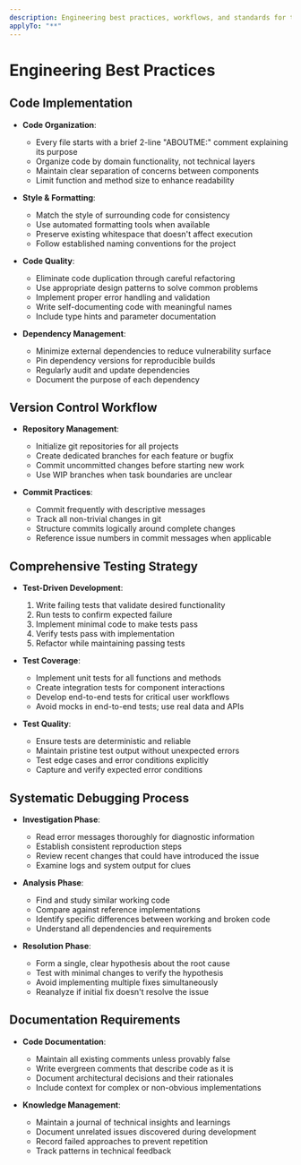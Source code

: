```yaml
---
description: Engineering best practices, workflows, and standards for this project.
applyTo: "**"
---
```


# Engineering Best Practices

## Code Implementation

- **Code Organization**:
  - Every file starts with a brief 2-line "ABOUTME:" comment explaining its purpose
  - Organize code by domain functionality, not technical layers
  - Maintain clear separation of concerns between components
  - Limit function and method size to enhance readability

- **Style & Formatting**:
  - Match the style of surrounding code for consistency
  - Use automated formatting tools when available
  - Preserve existing whitespace that doesn't affect execution
  - Follow established naming conventions for the project

- **Code Quality**:
  - Eliminate code duplication through careful refactoring
  - Use appropriate design patterns to solve common problems
  - Implement proper error handling and validation
  - Write self-documenting code with meaningful names
  - Include type hints and parameter documentation

- **Dependency Management**:
  - Minimize external dependencies to reduce vulnerability surface
  - Pin dependency versions for reproducible builds
  - Regularly audit and update dependencies
  - Document the purpose of each dependency

## Version Control Workflow

- **Repository Management**:
  - Initialize git repositories for all projects
  - Create dedicated branches for each feature or bugfix
  - Commit uncommitted changes before starting new work
  - Use WIP branches when task boundaries are unclear

- **Commit Practices**:
  - Commit frequently with descriptive messages
  - Track all non-trivial changes in git
  - Structure commits logically around complete changes
  - Reference issue numbers in commit messages when applicable

## Comprehensive Testing Strategy

- **Test-Driven Development**:
  1. Write failing tests that validate desired functionality
  2. Run tests to confirm expected failure
  3. Implement minimal code to make tests pass
  4. Verify tests pass with implementation
  5. Refactor while maintaining passing tests

- **Test Coverage**:
  - Implement unit tests for all functions and methods
  - Create integration tests for component interactions
  - Develop end-to-end tests for critical user workflows
  - Avoid mocks in end-to-end tests; use real data and APIs

- **Test Quality**:
  - Ensure tests are deterministic and reliable
  - Maintain pristine test output without unexpected errors
  - Test edge cases and error conditions explicitly
  - Capture and verify expected error conditions

## Systematic Debugging Process

- **Investigation Phase**:
  - Read error messages thoroughly for diagnostic information
  - Establish consistent reproduction steps
  - Review recent changes that could have introduced the issue
  - Examine logs and system output for clues

- **Analysis Phase**:
  - Find and study similar working code
  - Compare against reference implementations
  - Identify specific differences between working and broken code
  - Understand all dependencies and requirements

- **Resolution Phase**:
  - Form a single, clear hypothesis about the root cause
  - Test with minimal changes to verify the hypothesis
  - Avoid implementing multiple fixes simultaneously
  - Reanalyze if initial fix doesn't resolve the issue

## Documentation Requirements

- **Code Documentation**:
  - Maintain all existing comments unless provably false
  - Write evergreen comments that describe code as it is
  - Document architectural decisions and their rationales
  - Include context for complex or non-obvious implementations

- **Knowledge Management**:
  - Maintain a journal of technical insights and learnings
  - Document unrelated issues discovered during development
  - Record failed approaches to prevent repetition
  - Track patterns in technical feedback